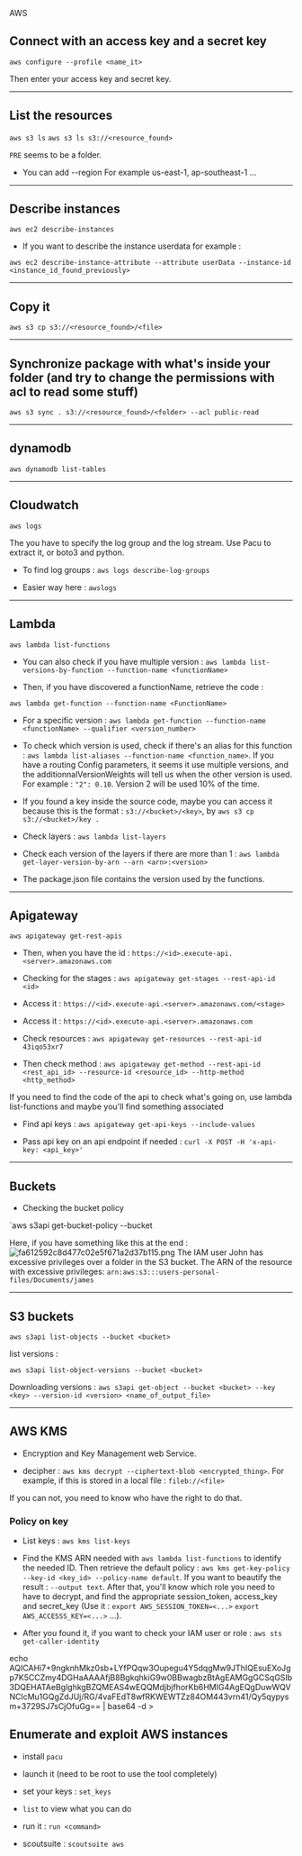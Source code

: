 AWS

## Connect with an access key and a secret key 

`aws configure --profile <name_it>`

Then enter your access key and secret key.

---

## List the resources

`aws s3 ls`
`aws s3 ls s3://<resource_found>`

`PRE` seems to be a folder.

- You can add --region <server>
For example us-east-1, ap-southeast-1 ...

---

## Describe instances 

`aws ec2 describe-instances`

- If you want to describe the instance userdata for example : 

`aws ec2 describe-instance-attribute --attribute userData --instance-id
<instance_id_found_previously>`

---

## Copy it

`aws s3 cp s3://<resource_found>/<file>`

---

## Synchronize package with what's inside your folder (and try to change the permissions with acl to read some stuff)

`aws s3 sync . s3://<resource_found>/<folder> --acl public-read`

---

## dynamodb

`aws dynamodb list-tables`

---

## Cloudwatch

`aws logs`

The you have to specify the log group and the log stream. Use Pacu to extract it, or boto3 and python.

- To find log groups : `aws logs describe-log-groups`

- Easier way here : `awslogs`

---

## Lambda

`aws lambda list-functions`

- You can also check if you have multiple version : `aws lambda list-versions-by-function --function-name <functionName>`

- Then, if you have discovered a functionName, retrieve the code : 

`aws lambda get-function --function-name <FunctionName>`

- For a specific version : `aws lambda get-function --function-name <functionName> --qualifier <version_number>`

- To check which version is used, check if there's an alias for this function : `aws lambda list-aliases --function-name <function_name>`. If you have a routing Config parameters, it seems it use multiple versions, and the additionnalVersionWeights will tell us when the other version is used. For example : `"2": 0.10`. Version 2 will be used 10% of the time.

- If you found a key inside the source code, maybe you can access it because this is the format : `s3://<bucket>/<key>`, by `aws s3 cp s3://<bucket>/key .`

- Check layers : `aws lambda list-layers`
- Check each version of the layers if there are more than 1 : `aws lambda get-layer-version-by-arn --arn <arn>:<version>`

- The package.json file contains the version used by the functions.

---

## Apigateway

`aws apigateway get-rest-apis`

- Then, when you have the id : `https://<id>.execute-api.<server>.amazonaws.com`

- Checking for the stages : `aws apigateway get-stages --rest-api-id <id>`

- Access it : `https://<id>.execute-api.<server>.amazonaws.com/<stage>`
- Access it : `https://<id>.execute-api.<server>.amazonaws.com`

- Check resources : `aws apigateway get-resources --rest-api-id 43iqo53xr7`

- Then check method : `aws apigateway get-method --rest-api-id <rest_api_id> --resource-id <resource_id>
--http-method <http_method>`

If you need to find the code of the api to check what's going on, use lambda list-functions and maybe you'll find something associated

- Find api keys : `aws apigateway get-api-keys --include-values`

- Pass api key on an api endpoint if needed : `curl -X POST -H 'x-api-key: <api_key>'`

---

## Buckets

- Checking the bucket policy 

`aws s3api get-bucket-policy --bucket <bucket>

Here, if you have something like this at the end : 
![fa612592c8d477c02e5f671a2d37b115.png](../../_resources/250be5f2f5a94fc9859421bc6f3c1b21.png)
 The IAM user John has excessive privileges over a folder in the S3 bucket.
The ARN of the resource with excessive privileges:
`arn:aws:s3:::users-personal-files/Documents/james`

---

## S3 buckets

`aws s3api list-objects --bucket <bucket>`

list versions : 

`aws s3api list-object-versions --bucket <bucket>`

Downloading versions : `aws s3api get-object --bucket <bucket> --key <key> --version-id <version> <name_of_output_file>`

---

## AWS KMS

- Encryption and Key Management web Service.

- decipher : `aws kms decrypt --ciphertext-blob <encrypted_thing>`. For example, if this is stored in a local file : `fileb://<file>`

If you can not, you need to know who have the right to do that.

### Policy on key

- List keys : `aws kms list-keys`

- Find the KMS ARN needed with `aws lambda list-functions` to identify the needed ID. Then retrieve the default policy : `aws kms get-key-policy --key-id <key_id>
--policy-name default`. If you want to beautify the result : `--output text`. After that, you'll know which role you need to have to decrypt, and find the appropriate session_token, access_key and secret_key (Use it : `export AWS_SESSION_TOKEN=<...>` `export AWS_ACCESSS_KEY=<...>` ...).

- After you found it, if you want to check your IAM user or role : `aws sts get-caller-identity`

echo AQICAHi7+9ngknhMkz0sb+LYfPQqw3Oupegu4Y5dqgMw9JThIQEsuEXoJgp7K5CCZmy4DGHaAAAAfjB8BgkqhkiG9w0BBwagbzBtAgEAMGgGCSqGSIb3DQEHATAeBglghkgBZQMEAS4wEQQMdjbjfhorKb6HMIG4AgEQgDuwWQVNClcMu1GQgZdJUj/RG/4vaFEdT8wfRKWEWTZz84OM443vrn41/Qy5qypysm+3729SJ7sCjOfuGg== | base64 -d >

## Enumerate and exploit AWS instances

- install `pacu`
- launch it (need to be root to use the tool completely)
- set your keys : `set_keys`
- `list` to view what you can do
- run it : `run <command>`

- scoutsuite : `scoutsuite aws`
